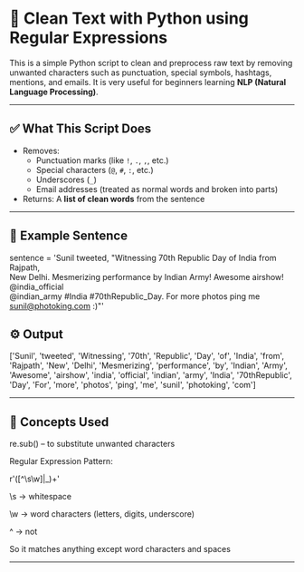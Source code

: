 # 🧹 Clean Text with Python using Regular Expressions

This is a simple Python script to clean and preprocess raw text by removing unwanted characters such as punctuation, special symbols, hashtags, mentions, and emails. It is very useful for beginners learning **NLP (Natural Language Processing)**.

---

## ✅ What This Script Does

- Removes:
  - Punctuation marks (like `!`, `.`, `,`, etc.)
  - Special characters (`@`, `#`, `:`, etc.)
  - Underscores (`_`)
  - Email addresses (treated as normal words and broken into parts)
- Returns: A **list of clean words** from the sentence

---

## 📌 Example Sentence

sentence = 'Sunil tweeted, "Witnessing 70th Republic Day of India from Rajpath, \
New Delhi. Mesmerizing performance by Indian Army! Awesome airshow! @india_official \
@indian_army #India #70thRepublic_Day. For more photos ping me sunil@photoking.com :)"'


## ⚙️ Output

['Sunil', 'tweeted', 'Witnessing', '70th', 'Republic', 'Day', 'of', 'India',
 'from', 'Rajpath', 'New', 'Delhi', 'Mesmerizing', 'performance', 'by',
 'Indian', 'Army', 'Awesome', 'airshow', 'india', 'official', 'indian',
 'army', 'India', '70thRepublic', 'Day', 'For', 'more', 'photos', 'ping',
 'me', 'sunil', 'photoking', 'com']

---

## 🧠 Concepts Used
re.sub() – to substitute unwanted characters

Regular Expression Pattern:

r'([^\s\w]|_)+'

\s → whitespace

\w → word characters (letters, digits, underscore)

^ → not

So it matches anything except word characters and spaces

---
